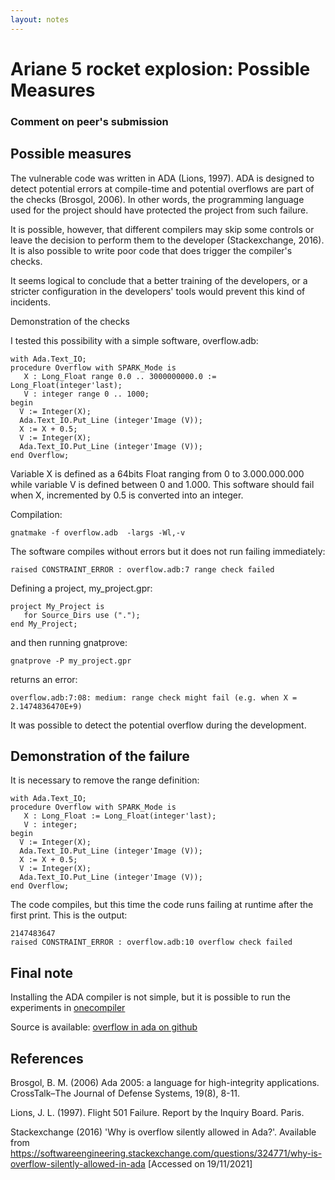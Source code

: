 ```yaml
---
layout: notes
---
```

# Ariane 5 rocket explosion: Possible Measures
### Comment on peer's submission

## Possible measures

The vulnerable code was written in ADA (Lions, 1997). ADA is designed to detect potential errors at compile-time and potential overflows are part of the checks (Brosgol, 2006). In other words, the programming language used for the project should have protected the project from such failure.

It is possible, however, that different compilers may skip some controls or leave the decision to perform them to the developer (Stackexchange, 2016). It is also possible to write poor code that does trigger the compiler's checks.

It seems logical to conclude that a better training of the developers, or a stricter configuration in the developers' tools would prevent this kind of incidents.

Demonstration of the checks

I tested this possibility with a simple software, overflow.adb:

```
with Ada.Text_IO;
procedure Overflow with SPARK_Mode is
   X : Long_Float range 0.0 .. 3000000000.0 := Long_Float(integer'last);
   V : integer range 0 .. 1000;
begin
  V := Integer(X);
  Ada.Text_IO.Put_Line (integer'Image (V));
  X := X + 0.5;
  V := Integer(X);
  Ada.Text_IO.Put_Line (integer'Image (V));
end Overflow;
```

Variable X is defined as a 64bits Float ranging from 0 to 3.000.000.000 while variable V is defined between 0 and 1.000. This software should fail when X, incremented by 0.5 is converted into an integer.

Compilation:

```
gnatmake -f overflow.adb  -largs -Wl,-v
```

The software compiles without errors but it does not run failing immediately:

```
raised CONSTRAINT_ERROR : overflow.adb:7 range check failed
```

Defining a project, my_project.gpr:

```
project My_Project is
   for Source_Dirs use (".");
end My_Project;
```

and then running gnatprove:

```
gnatprove -P my_project.gpr
```

returns an error:

```
overflow.adb:7:08: medium: range check might fail (e.g. when X = 2.1474836470E+9)
```

It was possible to detect the potential overflow during the development.

## Demonstration of the failure

It is necessary to remove the range definition:

```
with Ada.Text_IO;
procedure Overflow with SPARK_Mode is
   X : Long_Float := Long_Float(integer'last);
   V : integer;
begin
  V := Integer(X);
  Ada.Text_IO.Put_Line (integer'Image (V));
  X := X + 0.5;
  V := Integer(X);
  Ada.Text_IO.Put_Line (integer'Image (V));
end Overflow;
```

The code compiles, but this time the code runs failing at runtime after the first print. This is the output:

```
2147483647
raised CONSTRAINT_ERROR : overflow.adb:10 overflow check failed
```

## Final note

Installing the ADA compiler is not simple, but it is possible to run the experiments in [onecompiler](https://onecompiler.com/ada)

Source is available: [overflow in ada on github](https://github.com/ros101/overflow-in-ada)


## References

Brosgol, B. M. (2006) Ada 2005: a language for high-integrity applications. CrossTalk–The Journal of Defense Systems, 19(8), 8-11.

Lions, J. L. (1997). Flight 501 Failure. Report by the Inquiry Board. Paris.

Stackexchange (2016) 'Why is overflow silently allowed in Ada?'. Available from https://softwareengineering.stackexchange.com/questions/324771/why-is-overflow-silently-allowed-in-ada [Accessed on 19/11/2021]
